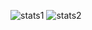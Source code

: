 ![stats1](https://github-readme-stats.vercel.app/api/top-langs/?username=njmarko&langs_count=8&layout=compact&hide=html,css&hide_border=true&count_private=true&theme=cobalt&role=OWNER,ORGANIZATION_MEMBER,COLLABORATOR "stats-1")
![stats2](https://github-readme-stats.vercel.app/api?username=njmarko&include_all_commits=true&show_icons=true&hide_border=true&count_private=true&theme=cobalt&role=OWNER,ORGANIZATION_MEMBER,COLLABORATOR "stats-2")
  
<!--
**njmarko/njmarko** is a ✨ _special_ ✨ repository because its `README.md` (this file) appears on your GitHub profile.

Here are some ideas to get you started:

- 🔭 I’m currently working on ...
- 🌱 I’m currently learning ...
- 👯 I’m looking to collaborate on ...
- 🤔 I’m looking for help with ...
- 💬 Ask me about ...
- 📫 How to reach me: ...
- 😄 Pronouns: ...
- ⚡ Fun fact: ...
-->

